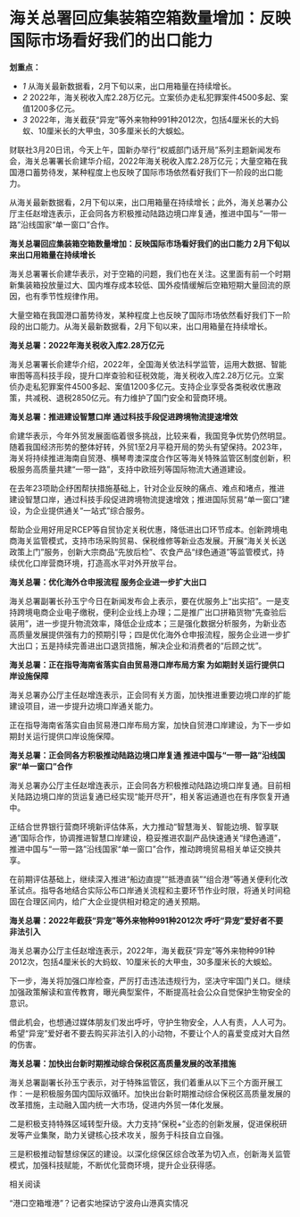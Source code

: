 # 海关总署回应集装箱空箱数量增加：反映国际市场看好我们的出口能力

**划重点：**

  * _1_ 从海关最新数据看，2月下旬以来，出口用箱量在持续增长。
  * _2_ 2022年，海关税收入库2.28万亿元。立案侦办走私犯罪案件4500多起、案值1200多亿元。
  * _3_ 2022年，海关截获“异宠”等外来物种991种2012次，包括4厘米长的大蚂蚁、10厘米长的大甲虫，30多厘米长的大蜈蚣。

财联社3月20日讯，今天上午，国新办举行“权威部门话开局”系列主题新闻发布会，海关总署署长俞建华介绍，2022年海关税收入库2.28万亿元；大量空箱在我国港口蓄势待发，某种程度上也反映了国际市场依然看好我们下一阶段的出口能力。

从海关最新数据看，2月下旬以来，出口用箱量在持续增长；此外，海关总署办公厅主任赵增连表示，正会同各方积极推动陆路边境口岸复通，推进中国与“一带一路”沿线国家“单一窗口”合作。

**海关总署回应集装箱空箱数量增加：反映国际市场看好我们的出口能力 2月下旬以来出口用箱量在持续增长**

海关总署署长俞建华表示，对于空箱的问题，我们也在关注。这里面有前一个时期新集装箱投放量过大、国内堆存成本较低、国外疫情缓解后空箱短期大量回流的原因，也有季节性规律作用。

大量空箱在我国港口蓄势待发，某种程度上也反映了国际市场依然看好我们下一阶段的出口能力。从海关最新数据看，2月下旬以来，出口用箱量在持续增长。

**海关总署：2022年海关税收入库2.28万亿元**

海关总署署长俞建华介绍，2022年，全国海关依法科学监管，运用大数据、智能审图等高科技手段，提升口岸查验和征税效能，海关税收入库2.28万亿元。立案侦办走私犯罪案件4500多起、案值1200多亿元。支持企业享受各类税收优惠政策，共减税、退税2850亿元。有力维护了国门安全和营商环境。

**海关总署：推进建设智慧口岸 通过科技手段促进跨境物流提速增效**

俞建华表示，今年外贸发展面临着很多挑战，比较来看，我国竞争优势仍然明显。随着我国经济形势的整体好转，外贸1至2月平稳开局的势头有望保持。2023年，海关将持续推进海南自贸港、横琴粤澳深度合作区等海关特殊监管区制度创新，积极服务高质量共建“一带一路”，支持中欧班列等国际物流大通道建设。

在去年23项助企纾困帮扶措施基础上，针对企业反映的痛点、难点和堵点，推进建设智慧口岸，通过科技手段促进跨境物流提速增效；推进国际贸易“单一窗口”建设，为企业提供通关“一站式”综合服务。

帮助企业用好用足RCEP等自贸协定关税优惠，降低进出口环节成本。创新跨境电商海关监管模式，支持市场采购贸易、保税维修等新业态发展。开展“海关关长送政策上门”服务，创新大宗商品“先放后检”、农食产品“绿色通道”等监管模式，持续优化口岸营商环境，打造高水平对外开放平台。

**海关总署：优化海外仓申报流程 服务企业进一步扩大出口**

海关总署副署长孙玉宁今日在新闻发布会上表示，要在优服务上“出实招”。一是支持跨境电商企业电子缴税，便利企业线上办理；二是推广出口拼箱货物“先查验后装用”，进一步提升物流效率，降低企业成本；三是强化数据分析服务，为新业态高质量发展提供强有力的预期引导；四是优化海外仓申报流程，服务企业进一步扩大出口；五是持续完善进出口退货措施，解决企业和消费者的“后顾之忧”。

**海关总署：正在指导海南省落实自由贸易港口岸布局方案 为如期封关运行提供口岸设施保障**

海关总署办公厅主任赵增连表示，正会同有关方面，加快推进重要边境口岸的扩能建设项目，进一步提升边境口岸通关能力。

正在指导海南省落实自由贸易港口岸布局方案，加快自贸港口岸建设，为下一步如期封关运行提供口岸设施保障。

**海关总署：正会同各方积极推动陆路边境口岸复通 推进中国与“一带一路”沿线国家“单一窗口”合作**

海关总署办公厅主任赵增连表示，正会同各方积极推动陆路边境口岸复通。目前相关陆路边境口岸的货运复通已经实现“能开尽开”，相关客运通道也在有序恢复开通中。

正结合世界银行营商环境新评估体系，大力推动“智慧海关、智能边境、智享联通”国际合作，协调推进智慧口岸建设，稳妥推进农副产品快速通关“绿色通道”，推进中国与“一带一路”沿线国家“单一窗口”合作，推动跨境贸易相关单证交换共享。

在前期评估基础上，继续深入推进“船边直提”“抵港直装”“组合港”等通关便利化改革试点。指导各地结合实际公布口岸通关流程和主要环节作业时限，将通关时间稳固在合理区间内，给广大企业提供相对稳定的通关预期。

**海关总署：2022年截获“异宠”等外来物种991种2012次 呼吁“异宠”爱好者不要非法引入**

海关总署办公厅主任赵增连表示，2022年，海关截获“异宠”等外来物种991种2012次，包括4厘米长的大蚂蚁、10厘米长的大甲虫，30多厘米长的大蜈蚣。

下一步，海关将加强口岸检查，严厉打击违法违规行为，坚决守牢国门关口。继续加强政策解读和宣传教育，曝光典型案件，不断提高社会公众自觉保护生物安全的意识。

借此机会，也想通过媒体朋友们发出呼吁，守护生物安全，人人有责，人人可为。希望“异宠”爱好者不要去购买非法引入的小动物，不要让个人的喜爱变成对大自然的伤害。

**海关总署：加快出台新时期推动综合保税区高质量发展的改革措施**

海关总署副署长孙玉宁表示，对于特殊监管区，我们着重从以下三个方面开展工作：一是积极服务国内国际双循环。加快出台新时期推动综合保税区高质量发展的改革措施，主动融入国内统一大市场，促进内外贸一体化发展。

二是积极支持特殊区域转型升级。大力支持“保税+”业态的创新发展，促进保税研发等产业集聚，助力关键核心技术攻关，服务于科技自立自强。

三是积极推动智慧综保区的建设。以深化综保区综合改革为切入点，创新海关监管模式，加强科技赋能，不断优化营商环境，提升企业获得感。

相关阅读

“港口空箱堆港”？记者实地探访宁波舟山港真实情况

